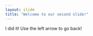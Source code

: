 ```yaml
---
layout: slide
title: "Welcome to our second slide!"
---
```

I did it!
Use the left arrow to go back!